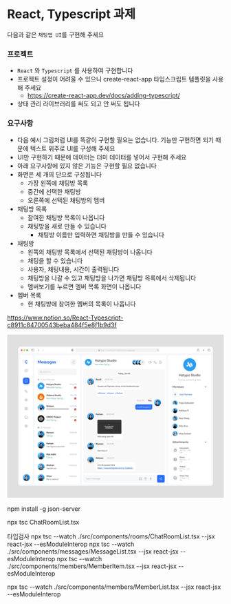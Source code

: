# React, Typescript 과제

다음과 같은 `채팅앱 UI`를 구현해 주세요

### 프로젝트

-   `React` 와 `Typescript` 를 사용하여 구현합니다
-   프로젝트 설정이 어려울 수 있으니 create-react-app 타입스크립트 템플릿을 사용해 주세요
    -   https://create-react-app.dev/docs/adding-typescript/
-   상태 관리 라이브러리를 써도 되고 안 써도 됩니다

### 요구사항

-   다음 예시 그림처럼 UI를 똑같이 구현할 필요는 없습니다. 기능만 구현하면 되기 때문에 텍스트 위주로 UI를 구성해 주세요
-   UI만 구현하기 때문에 데이터는 더미 데이터를 넣어서 구현해 주세요
-   아래 요구사항에 있지 않은 기능은 구현할 필요 없습니다
-   화면은 세 개의 단으로 구성됩니다
    -   가장 왼쪽에 채팅방 목록
    -   중간에 선택한 채팅방
    -   오른쪽에 선택된 채팅방의 멤버
-   채팅방 목록
    -   참여한 채팅방 목록이 나옵니다
    -   채팅방을 새로 만들 수 있습니다
        -   채팅방 이름만 입력하면 채팅방을 만들 수 있습니다
-   채팅방
    -   왼쪽의 채팅방 목록에서 선택된 채팅방이 나옵니다
    -   채팅을 할 수 있습니다
    -   사용자, 채팅내용, 시간이 출력됩니다
    -   채팅방을 나갈 수 있고 채팅방을 나가면 채팅방 목록에서 삭제됩니다
    -   멤버보기를 누르면 멤버 목록 화면이 나옵니다
-   멤버 목록
    -   현 채팅방에 참여한 멤버의 목록이 나옵니다

https://www.notion.so/React-Typescript-c8911c84700543beba484f5e8f1b9d3f

![chat_image](./assets/chat_image.png)

npm install -g json-server

npx tsc ChatRoomList.tsx

타입검사
npx tsc --watch ./src/components/rooms/ChatRoomList.tsx --jsx react-jsx --esModuleInterop
npx tsc --watch ./src/components/messages/MessageList.tsx --jsx react-jsx --esModuleInterop
npx tsc --watch ./src/components/members/MemberItem.tsx --jsx react-jsx --esModuleInterop

npx tsc --watch ./src/components/members/MemberList.tsx --jsx react-jsx --esModuleInterop
